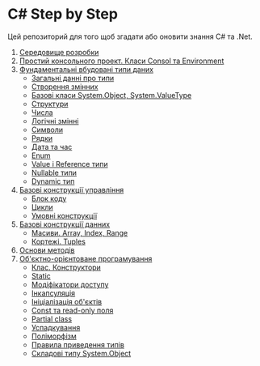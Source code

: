 # C# Step by Step

Цей репозиторий для того щоб згадати або оновити знання C# та .Net.
<ol>

<li> <a href="./01 Середовище розробки">Середовище розробки</a> </li>
<li> <a href="./02 Простий консольного проект. Класи Consol та Environment">Простий консольного проект. Класи Consol та Environment</a></li>
<li> <a href="./03 Фундаментальні вбудовані типи даних">Фундаментальні вбудовані типи даних</a>

- <a href="./03 Фундаментальні вбудовані типи даних/01 Загальні данні про типи">Загальні данні про типи</a>
- <a href="./03 Фундаментальні вбудовані типи даних/02 Створення змінних">Створення змінних</a>
- <a href="./03 Фундаментальні вбудовані типи даних/03 Базові класи System.Object, System.ValueType">Базові класи System.Object, System.ValueType</a>
- <a href="./03 Фундаментальні вбудовані типи даних/04 Структури">Структури</a>
- <a href="./03 Фундаментальні вбудовані типи даних/05 Числа">Числа</a>
- <a href="./03 Фундаментальні вбудовані типи даних/06 Логічні змінні">Логічні змінні</a>
- <a href="./03 Фундаментальні вбудовані типи даних/07 Символи">Символи</a>
- <a href="./03 Фундаментальні вбудовані типи даних/08 Pядки">Pядки</a>
- <a href="./03 Фундаментальні вбудовані типи даних/09 Дата та час">Дата та час</a>
- <a href="./03 Фундаментальні вбудовані типи даних/10 Enum">Enum</a>
- <a href="./03 Фундаментальні вбудовані типи даних/11 Value i Reference типи">Value i Reference типи</a>
- <a href="./03 Фундаментальні вбудовані типи даних/12 Nullable типи">Nullable типи</a>
- <a href="./03 Фундаментальні вбудовані типи даних/13 Dynamic тип">Dynamic тип</a>

</li>
<li><a href="./04 Базові конструкції управління">Базові конструкції управління</a> 

- <a href="./04 Базові конструкції управління/01 Блок коду">Блок коду</a>
- <a href="./04 Базові конструкції управління/02 Цикли">Цикли</a>
- <a href="./04 Базові конструкції управління/03 Умовні конструкції">Умовні конструкції</a>

</li>
<li><a href="./05 Базові конструкції данних">Базові конструкції данних</a> 

- <a href="./05 Базові конструкції данних/01 Масиви. Array, Index, Range">Масиви. Array, Index, Range</a>
- <a href="./05 Базові конструкції данних/02 Кортежі. Tuples">Кортежі. Tuples</a>

</li>

<li><a href="./06 Основи методів">Основи методів</a></li>

<li><a href="./07 Об'єктно-орієнтоване програмування">Об'єктно-орієнтоване програмування</a>

- <a href="./07 Об'єктно-орієнтоване програмування/01 Клас. Конструктори">Клас. Конструктори</a>
- <a href="./07 Об'єктно-орієнтоване програмування/02 Static">Static</a>
- <a href="./07 Об'єктно-орієнтоване програмування/03 Модіфікатори доступу">Модіфікатори доступу</a>
- <a href="./07 Об'єктно-орієнтоване програмування/04 Інкапсуляція">Інкапсуляція</a>
- <a href="./07 Об'єктно-орієнтоване програмування/05 Ініціалізація об'єктів">Ініціалізація об'єктів</a>
- <a href="./07 Об'єктно-орієнтоване програмування/06 Const та read-only поля">Const та read-only поля</a>
- <a href="./07 Об'єктно-орієнтоване програмування/07 Partial class">Partial class</a>
- <a href="./07 Об'єктно-орієнтоване програмування/08 Успадкування">Успадкування</a>
- <a href="./07 Об'єктно-орієнтоване програмування/09 Поліморфізм">Поліморфізм</a>
- <a href="./07 Об'єктно-орієнтоване програмування/10 Правила приведення типів">Правила приведення типів</a>
- <a href="./07 Об'єктно-орієнтоване програмування/11 Складові типу System.Object">Складові типу System.Object</a>

</li>

</ol>




